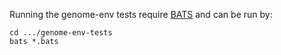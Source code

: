 Running the genome-env tests require [BATS][] and can be run by:

    cd .../genome-env-tests
    bats *.bats

[BATS]: https://github.com/sstephenson/bats
